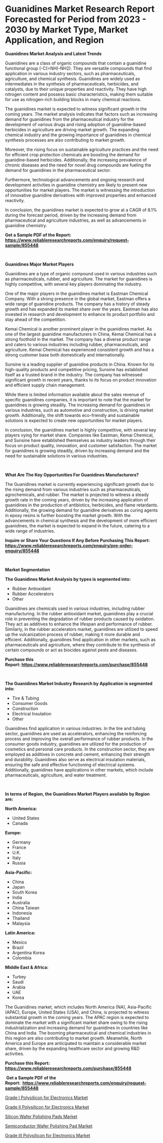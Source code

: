 <p><h1>Guanidines Market Research Report Forecasted for Period from 2023 -  2030 by Market Type, Market Application, and Region</h1></p><p><strong>Guanidines Market Analysis and Latest Trends</strong></p>
<p><p>Guanidines are a class of organic compounds that contain a guanidine functional group (-C(=NH)-NH2). They are versatile compounds that find application in various industry sectors, such as pharmaceuticals, agriculture, and chemical synthesis. Guanidines are widely used as intermediates in the synthesis of pharmaceuticals, herbicides, and catalysts, due to their unique properties and reactivity. They have high nitrogen content and possess basic characteristics, making them suitable for use as nitrogen-rich building blocks in many chemical reactions.</p><p>The guanidines market is expected to witness significant growth in the coming years. The market analysis indicates that factors such as increasing demand for guanidines from the pharmaceutical industry for the development of various drugs and rising adoption of guanidine-based herbicides in agriculture are driving market growth. The expanding chemical industry and the growing importance of guanidines in chemical synthesis processes are also contributing to market growth.</p><p>Moreover, the rising focus on sustainable agriculture practices and the need for efficient crop protection chemicals are boosting the demand for guanidine-based herbicides. Additionally, the increasing prevalence of chronic diseases and the need for novel drug compounds are fueling the demand for guanidines in the pharmaceutical sector.</p><p>Furthermore, technological advancements and ongoing research and development activities in guanidine chemistry are likely to present new opportunities for market players. The market is witnessing the introduction of innovative guanidine derivatives with improved properties and enhanced reactivity.</p><p>In conclusion, the guanidines market is expected to grow at a CAGR of 8.1% during the forecast period, driven by the increasing demand from pharmaceutical and agriculture industries, as well as advancements in guanidine chemistry.</p></p>
<p><strong>Get a Sample PDF of the Report:&nbsp; <a href="https://www.reliableresearchreports.com/enquiry/request-sample/855448">https://www.reliableresearchreports.com/enquiry/request-sample/855448</a></strong></p>
<p>&nbsp;</p>
<p><strong>Guanidines Major Market Players</strong></p>
<p><p>Guanidines are a type of organic compound used in various industries such as pharmaceuticals, rubber, and agriculture. The market for guanidines is highly competitive, with several key players dominating the industry. </p><p>One of the major players in the guanidines market is Eastman Chemical Company. With a strong presence in the global market, Eastman offers a wide range of guanidine products. The company has a history of steady growth and has expanded its market share over the years. Eastman has also invested in research and development to enhance its product portfolio and stay ahead of the competition.</p><p>Kemai Chemical is another prominent player in the guanidines market. As one of the largest guanidine manufacturers in China, Kemai Chemical has a strong foothold in the market. The company has a diverse product range and caters to various industries including rubber, pharmaceuticals, and agriculture. Kemai Chemical has experienced consistent growth and has a strong customer base both domestically and internationally.</p><p>Sunsine is a leading supplier of guanidine products in China. Known for its high-quality products and competitive pricing, Sunsine has established itself as a trusted brand in the industry. The company has witnessed significant growth in recent years, thanks to its focus on product innovation and efficient supply chain management.</p><p>While there is limited information available about the sales revenue of specific guanidines companies, it is important to note that the market for guanidines is growing steadily. The increasing demand for guanidines in various industries, such as automotive and construction, is driving market growth. Additionally, the shift towards eco-friendly and sustainable solutions is expected to create new opportunities for market players.</p><p>In conclusion, the guanidines market is highly competitive, with several key players vying for market share. Companies like Eastman, Kemai Chemical, and Sunsine have established themselves as industry leaders through their focus on product quality, innovation, and customer satisfaction. The market for guanidines is growing steadily, driven by increasing demand and the need for sustainable solutions in various industries.</p></p>
<p>&nbsp;</p>
<p><strong>What Are The Key Opportunities For Guanidines Manufacturers?</strong></p>
<p><p>The Guanidines market is currently experiencing significant growth due to the rising demand from various industries such as pharmaceuticals, agrochemicals, and rubber. The market is projected to witness a steady growth rate in the coming years, driven by the increasing application of guanidines in the production of antibiotics, herbicides, and flame retardants. Additionally, the growing demand for guanidine derivatives as curing agents in epoxy resins is further boosting the market growth. With the advancements in chemical synthesis and the development of more efficient guanidines, the market is expected to expand in the future, catering to a wide range of industries.</p></p>
<p><strong>Inquire or Share Your Questions If Any Before Purchasing This Report: <a href="https://www.reliableresearchreports.com/enquiry/pre-order-enquiry/855448">https://www.reliableresearchreports.com/enquiry/pre-order-enquiry/855448</a></strong></p>
<p>&nbsp;</p>
<p><strong>Market Segmentation</strong></p>
<p><strong>The Guanidines Market Analysis by types is segmented into:</strong></p>
<p><ul><li>Rubber Antioxidant</li><li>Rubber Accelerators</li><li>Other</li></ul></p>
<p><p>Guanidines are chemicals used in various industries, including rubber manufacturing. In the rubber antioxidant market, guanidines play a crucial role in preventing the degradation of rubber products caused by oxidation. They act as additives to enhance the lifespan and performance of rubber. Similarly, in the rubber accelerators market, guanidines are utilized to speed up the vulcanization process of rubber, making it more durable and efficient. Additionally, guanidines find application in other markets, such as pharmaceuticals and agriculture, where they contribute to the synthesis of certain compounds or act as biocides against pests and diseases.</p></p>
<p><strong>Purchase this Report:&nbsp;<a href="https://www.reliableresearchreports.com/purchase/855448">https://www.reliableresearchreports.com/purchase/855448</a></strong></p>
<p>&nbsp;</p>
<p><strong>The Guanidines Market Industry Research by Application is segmented into:</strong></p>
<p><ul><li>Tire & Tubing</li><li>Consumer Goods</li><li>Construction</li><li>Electrical Insulation</li><li>Other</li></ul></p>
<p><p>Guanidines find application in various industries. In the tire and tubing sector, guanidines are used as accelerators, enhancing the reinforcing process and improving the overall performance of rubber products. In the consumer goods industry, guanidines are utilized for the production of cosmetics and personal care products. In the construction sector, they are employed as additives in concrete and cement, enhancing their strength and durability. Guanidines also serve as electrical insulation materials, ensuring the safe and effective functioning of electrical systems. Additionally, guanidines have applications in other markets, which include pharmaceuticals, agriculture, and water treatment.</p></p>
<p>&nbsp;</p>
<p><strong>In terms of Region, the Guanidines Market Players available by Region are:</strong></p>
<p>
    <p> <strong> North America: </strong>
        <ul>
            <li>United States</li>
            <li>Canada</li>
        </ul>
        </p> 
    <p> <strong> Europe: </strong>
        <ul>
            <li>Germany</li>
            <li>France</li>
            <li>U.K.</li>
            <li>Italy</li>
            <li>Russia</li>
        </ul>
        </p> 
    <p> <strong> Asia-Pacific: </strong>
        <ul>
            <li>China</li>
            <li>Japan</li>
            <li>South Korea</li>
            <li>India</li>
            <li>Australia</li>
            <li>China Taiwan</li>
            <li>Indonesia</li>
            <li>Thailand</li>
            <li>Malaysia</li>
        </ul>
        </p> 
    <p> <strong> Latin America: </strong>
        <ul>
            <li>Mexico</li>
            <li>Brazil</li>
            <li>Argentina Korea</li>
            <li>Colombia</li>
        </ul>
        </p> 
    <p> <strong> Middle East & Africa: </strong>
        <ul>
            <li>Turkey</li>
            <li>Saudi</li>
            <li>Arabia</li>
            <li>UAE</li>
            <li>Korea</li>
        </ul>
    </p>
    </p>
<p><p>The Guanidines market, which includes North America (NA), Asia-Pacific (APAC), Europe, United States (USA), and China, is projected to witness substantial growth in the coming years. The APAC region is expected to dominate the market with a significant market share owing to the rising industrialization and increasing demand for guanidines in countries like China and India. The booming pharmaceutical and chemical industries in this region are also contributing to market growth. Meanwhile, North America and Europe are anticipated to maintain a considerable market share, driven by the expanding healthcare sector and growing R&D activities.</p></p>
<p><strong>Purchase this Report: <a href="https://www.reliableresearchreports.com/purchase/855448">https://www.reliableresearchreports.com/purchase/855448</a></strong></p>
<p>&nbsp;<strong>Get a Sample PDF of the Report:&nbsp;&nbsp;<a href="https://www.reliableresearchreports.com/enquiry/request-sample/855448">https://www.reliableresearchreports.com/enquiry/request-sample/855448</a></strong></p>
<p><strong></strong></p>
<p><p><a href="https://medium.com/@carolhunter1939/grade-i-polysilicon-for-electronics-market-the-key-to-successful-business-strategy-forecast-till-4be65229fbc6">Grade I Polysilicon for Electronics Market</a></p><p><a href="https://medium.com/@sarahcornish2022/grade-ii-polysilicon-for-electronics-market-analysis-and-sze-forecasted-for-period-from-2023-to-8983ef4ccce5">Grade II Polysilicon for Electronics Market</a></p><p><a href="https://medium.com/@mariablack1944/silicon-wafer-polishing-pads-market-trends-and-market-analysis-forecasted-for-period-2023-2030-a20c6d6a45f0">Silicon Wafer Polishing Pads Market</a></p><p><a href="https://medium.com/@rebeccabower1903/semiconductor-wafer-polishing-pad-market-exploring-market-share-market-trends-and-future-growth-3921840c17d9">Semiconductor Wafer Polishing Pad Market</a></p><p><a href="https://medium.com/@donnakelly19891/grade-iii-polysilicon-for-electronics-market-trends-forecast-and-competitive-analysis-to-2030-8f8a72cb5501">Grade III Polysilicon for Electronics Market</a></p></p>